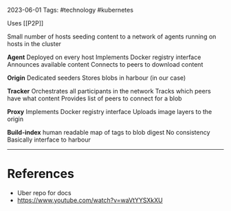 2023-06-01
Tags: #technology #kubernetes 

Uses [[P2P]]

Small number of hosts seeding content to a network of agents running on hosts in the cluster

**Agent**
Deployed on every host
Implements Docker registry interface
Announces available content
Connects to peers to download content

**Origin**
Dedicated seeders
Stores blobs in harbour (in our case)

**Tracker**
Orchestrates all participants in the network
Tracks which peers have what content
Provides list of peers to connect for a blob

**Proxy**
Implements Docker registry interface
Uploads image layers to the origin

**Build-index**
human readable map of tags to blob digest
No consistency
Basically interface to harbour


---
# References
- Uber repo for docs
- https://www.youtube.com/watch?v=waVtYYSXkXU